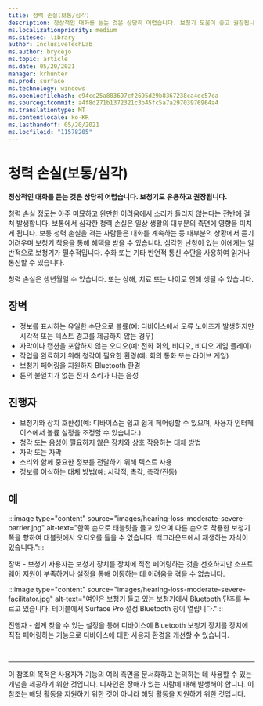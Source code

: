 ```yaml
---
title: 청력 손실(보통/심각)
description: 정상적인 대화를 듣는 것은 상당히 어렵습니다. 보청기 도움이 좋고 권장됩니다.
ms.localizationpriority: medium
ms.sitesec: library
author: InclusiveTechLab
ms.author: brycejo
ms.topic: article
ms.date: 05/20/2021
manager: krhunter
ms.prod: surface
ms.technology: windows
ms.openlocfilehash: e94ce25a883697cf2695d29b8367238ca4dc57ca
ms.sourcegitcommit: a4f8d271b1372321c3b45fc5a7a29703976964a4
ms.translationtype: MT
ms.contentlocale: ko-KR
ms.lasthandoff: 05/20/2021
ms.locfileid: "11578205"
---
```

# <a name="hearing-loss-moderatesevere"></a>청력 손실(보통/심각)

**정상적인 대화를 듣는 것은 상당히 어렵습니다. 보청기도 유용하고 권장됩니다.**

청력 손실 정도는 아주 미묘하고 완만한 어려움에서 소리가 들리지 않는다는 전반에 걸쳐 발생합니다. 보통에서 심각한 청력 손실은 일상 생활의 대부분의 측면에 영향을 미치게 됩니다. 보통 청력 손실을 겪는 사람들은 대화를 계속하는 등 대부분의 상황에서 듣기 어려우며 보청기 착용을 통해 혜택을 받을 수 있습니다. 심각한 난청이 있는 이에게는 일반적으로 보청기가 필수적입니다. 수화 또는 기타 반언적 통신 수단을 사용하여 읽거나 통신할 수 있습니다.

청력 손실은 생년월일 수 있습니다. 또는 상해, 치료 또는 나이로 인해 생될 수 있습니다.

## <a name="barriers"></a>장벽
* 정보를 표시하는 유일한 수단으로 볼륨(예: 디바이스에서 오류 노이즈가 발생하지만 시각적 또는 텍스트 경고를 제공하지 않는 경우)
* 자막이나 캡션을 포함하지 않는 오디오(예: 전화 회의, 비디오, 비디오 게임 플레이)
* 작업을 완료하기 위해 청각이 필요한 환경(예: 회의 통화 또는 라이브 게임)
* 보청기 페어링을 지원하지 Bluetooth 환경
* 톤의 불일치가 없는 전자 소리가 나는 음성

## <a name="facilitators"></a>진행자
* 보청기와 장치 호환성(예: 디바이스는 쉽고 쉽게 페어링할 수 있으며, 사용자 인터페이스에서 볼륨 설정을 조정할 수 있습니다.)
* 청각 또는 음성이 필요하지 않은 장치와 상호 작용하는 대체 방법
* 자막 또는 자막
* 소리와 함께 중요한 정보를 전달하기 위해 텍스트 사용
* 정보를 이식하는 대체 방법(예: 시각적, 촉각, 촉각/진동)

## <a name="examples"></a>예

:::image type="content" source="images/hearing-loss-moderate-severe-barrier.jpg" alt-text="한쪽 손으로 태블릿을 들고 있으며 다른 손으로 착용한 보청기 쪽을 향하여 태블릿에서 오디오를 들을 수 없습니다. 백그라운드에서 재생하는 자식이 있습니다.":::

장벽 - 보청기 사용자는 보청기 장치를 장치에 직접 페어링하는 것을 선호하지만 소프트웨어 지원이 부족하거나 설정을 통해 이동하는 데 어려움을 겪을 수 없습니다. 

:::image type="content" source="images/hearing-loss-moderate-severe-facilitator.jpg" alt-text="여인은 보청기 들고 있는 보청기에서 Bluetooth 단추를 누르고 있습니다. 테이블에서 Surface Pro 설정 Bluetooth 창이 열립니다.":::

진행자 - 쉽게 찾을 수 있는 설정을 통해 디바이스에 Bluetooth 보청기 장치를 장치에 직접 페어링하는 기능으로 디바이스에 대한 사용자 환경을 개선할 수 있습니다. 


&nbsp;

[comment]: # (Footer 문)
___
이 참조의 목적은 사용자가 기능의 여러 측면을 문서화하고 논의하는 데 사용할 수 있는 개념을 제공하기 위한 것입니다. 디자인은 장애가 있는 사람에 대해 발생해야 합니다. 이 참조는 해당 활동을 지원하기 위한 것이 아니라 해당 활동을 지원하기 위한 것입니다. 